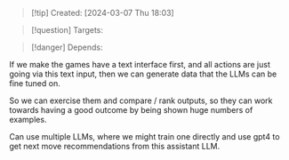 
>[!tip] Created: [2024-03-07 Thu 18:03]

>[!question] Targets: 

>[!danger] Depends: 

If we make the games have a text interface first, and all actions are just going via this text input, then we can generate data that the LLMs can be fine tuned on.

So we can exercise them and compare / rank outputs, so they can work towards having a good outcome by being shown huge numbers of examples.

Can use multiple LLMs, where we might train one directly and use gpt4 to get next move recommendations from this assistant LLM.